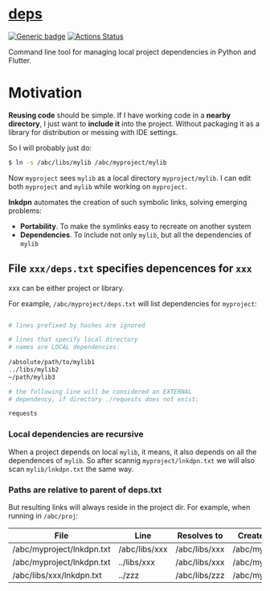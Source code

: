 # [deps](https://github.com/rtmigo/lnkdpn)

[![Generic badge](https://img.shields.io/badge/ready_for_use-no-red.svg)](#)
[![Actions Status](https://github.com/rtmigo/lnkdpn/workflows/CI/badge.svg?branch=master)](https://github.com/rtmigo/lnkdpn/actions)

Command line tool for managing local project dependencies in Python and Flutter.

# Motivation

**Reusing code** should be simple. If I have working code in a **nearby directory**, 
I just want to **include it** into the project. Without packaging it as a library 
for distribution or messing with IDE settings.

So I will probably just do:

```bash
$ ln -s /abc/libs/mylib /abc/myproject/mylib
```

Now `myproject` sees `mylib` as a local directory `myproject/mylib`. I can edit both `myproject` 
and `mylib` while working on `myproject`.

**lnkdpn** automates the creation of such symbolic links, solving emerging problems:

- **Portability**. To make the symlinks easy to recreate on another system
- **Dependencies**. To include not only `mylib`, but all the dependencies of `mylib`

## File `xxx/deps.txt` specifies depencences for `xxx`

xxx can be either project or library. 

For example, `/abc/myproject/deps.txt` will list dependencies for `myproject`:

```sh

# lines prefixed by hashes are ignored

# lines that specify local directory 
# names are LOCAL dependencies:
  
/absolute/path/to/mylib1
../libs/mylib2
~/path/mylib3

# the following line will be considered an EXTERNAL 
# dependency, if directory ./requests does not exist: 

requests
```
### Local dependencies are recursive

When a project depends on local `mylib`, it means, it also depends on all 
the dependences of `mylib`. So after scannig `myproject/lnkdpn.txt` we will also 
scan `mylib/lnkdpn.txt` the same way.

### Paths are relative to parent of deps.txt

But resulting 
links will always reside in the project dir. For example, when running in `/abc/proj`:

| File  | Line | Resolves to | Creates symlink |
|--------------------|------------|---------------|--------|
|/abc/myproject/lnkdpn.txt|/abc/libs/xxx|/abc/libs/xxx|/abc/myproject/xxx|
|/abc/myproject/lnkdpn.txt|../libs/xxx|/abc/libs/xxx|/abc/myproject/xxx|
|/abc/libs/xxx/lnkdpn.txt|../zzz|/abc/libs/zzz|/abc/myproject/zzz|
 
